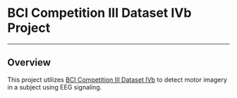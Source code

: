 # BCI Competition III Dataset IVb Project
___
## Overview
This project utilizes  [BCI Competition III Dataset IVb](https://www.bbci.de/competition/iii/desc_IVb.html)
to detect motor imagery in a subject using EEG signaling.

